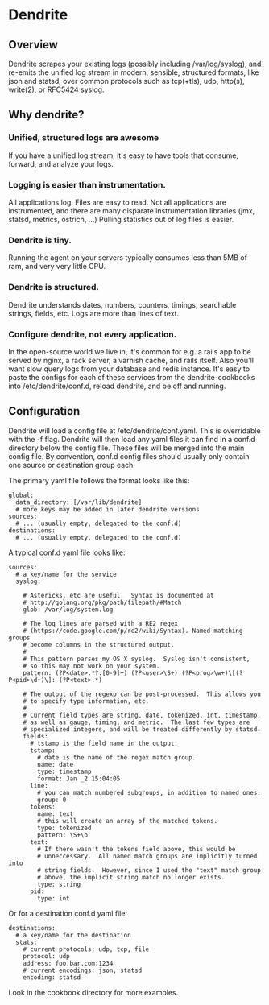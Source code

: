 # Dendrite

## Overview

Dendrite scrapes your existing logs (possibly including /var/log/syslog), and re-emits the unified log stream in modern, sensible, structured formats, like json and statsd, over common protocols such as tcp(+tls), udp, http(s), write(2), or RFC5424 syslog.

## Why dendrite?

### Unified, structured logs are awesome

If you have a unified log stream, it's easy to have tools that consume, forward, and analyze your logs.

### Logging is easier than instrumentation.

All applications log.  Files are easy to read.  Not all applications are instrumented, and there are many disparate instrumentation libraries (jmx, statsd, metrics, ostrich, ...)  Pulling statistics out of log files is easier.

### Dendrite is tiny.

Running the agent on your servers typically consumes less than 5MB of ram, and very very little CPU.

### Dendrite is structured.

Dendrite understands dates, numbers, counters, timings, searchable strings, fields, etc.  Logs are more than lines of text.

### Configure dendrite, not every application.

In the open-source world we live in, it's common for e.g. a rails app to be served by nginx, a rack server, a varnish cache, and rails itself.  Also you'll want slow query logs from your database and redis instance.  It's easy to paste the configs for each of these services from the dendrite-cookbooks into /etc/dendrite/conf.d, reload dendrite, and be off and running.

## Configuration

Dendrite will load a config file at /etc/dendrite/conf.yaml.  This is overridable with the -f flag.  Dendrite will then load any yaml files it can find in a conf.d directory below the config file.  These files will be merged into the main config file.  By convention, conf.d config files should usually only contain one source or destination group each.

The primary yaml file follows the format looks like this:

    global:
      data_directory: [/var/lib/dendrite]
      # more keys may be added in later dendrite versions
    sources:
      # ... (usually empty, delegated to the conf.d)
    destinations:
      # ... (usually empty, delegated to the conf.d)
      
A typical conf.d yaml file looks like:

    sources:
      # a key/name for the service
      syslog:
      
        # Astericks, etc are useful.  Syntax is documented at
        # http://golang.org/pkg/path/filepath/#Match
        glob: /var/log/system.log

        # The log lines are parsed with a RE2 regex
        # (https://code.google.com/p/re2/wiki/Syntax). Named matching groups
        # become columns in the structured output.
        #
        # This pattern parses my OS X syslog.  Syslog isn't consistent, 
        # so this may not work on your system.
        pattern: (?P<date>.*?:[0-9]+) (?P<user>\S+) (?P<prog>\w+)\[(?P<pid>\d+)\]: (?P<text>.*)
        
        # The output of the regexp can be post-processed.  This allows you
        # to specify type information, etc.
        #
        # Current field types are string, date, tokenized, int, timestamp,
        # as well as gauge, timing, and metric.  The last few types are 
        # specialized integers, and will be treated differently by statsd.
        fields:
          # tstamp is the field name in the output.
          tstamp:
            # date is the name of the regex match group.
            name: date
            type: timestamp
            format: Jan _2 15:04:05
          line: 
            # you can match numbered subgroups, in addition to named ones.
            group: 0
          tokens: 
            name: text
            # this will create an array of the matched tokens.
            type: tokenized
            pattern: \S+\b
          text: 
            # If there wasn't the tokens field above, this would be 
            # unneccessary.  All named match groups are implicitly turned into 
            # string fields.  However, since I used the "text" match group  
            # above, the implicit string match no longer exists.
            type: string
          pid:
            type: int
                
Or for a destination conf.d yaml file:
    
    destinations:
      # a key/name for the destination
      stats:
        # current protocols: udp, tcp, file
        protocol: udp
        address: foo.bar.com:1234
        # current encodings: json, statsd
        encoding: statsd


Look in the cookbook directory for more examples.